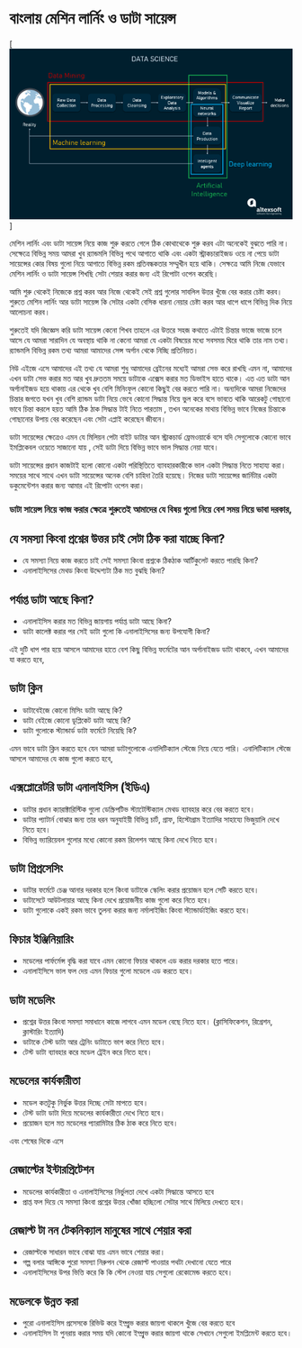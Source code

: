 # বাংলায় মেশিন লার্নিং ও ডাটা সায়েন্স

[![An old rock in the desert](/assets/Data-science-and-AI.png "Data Science & AI")]




মেশিন লার্নিং এবং ডাটা সায়েন্স নিয়ে কাজ শুরু করতে গেলে ঠিক কোথাথেকে শুরু করব এটা অনেকেই বুঝতে পারি না। সেক্ষেত্রে বিভিন্ন সময় আমরা খুব র‍্যান্ডমলি বিভিন্ন পথে আগাতে থাকি এবং একটা স্ট্রাকচারাইজড ওয়ে না পেয়ে ডাটা সায়েন্সের কোর বিষয় গুলো নিয়ে আগাতে বিভিন্ন রকম প্রতিবন্ধকতার সম্মুখীন হয়ে থাকি। সেক্ষত্রে আমি 
নিজে যেভাবে মেশিন লার্নিং ও ডাটা সায়েন্স শিখছি সেটা শেয়ার করার জন্য এই রিপোটা ওপেন করেছি। 

আমি শুরু থেকেই নিজেকে প্রশ্ন করব আর নিজে থেকেই সেই প্রশ্ন গুলোর সাবলিল উত্তর খুঁজে বের করার চেষ্টা করব। শুরুতে মেশিন লার্নিং আর ডাটা সায়েন্স কি সেটার একটা বেসিক ধারনা নেয়ার চেষ্টা করব আর ধাপে ধাপে বিভিন্ন দিক নিয়ে আলোচনা করব। 

শুরুতেই যদি জিজ্ঞেস করি ডাটা সায়েন্স কেনো শিখব তাহলে এর উত্তরে সহজ কথাতে এটাই চিন্তার ভাজে ভাজে চলে আসে যে আমরা সারাদিন যে অবস্থায় থাকি না কেনো আমরা যে একটা বিষয়ের মধ্যে সবসময় ঘিরে থাকি তার নাম তথ্য। র‍্যান্ডমলি বিভিন্ন রকম তথ্য আমরা আমাদের সেন্স অর্গান থেকে নিচ্ছি প্রতিনিয়ত। 

নিউ এইজে এসে আমাদের এই তথ্য যে আমরা শুধু আমাদের ব্রেইনের মধ্যেই আমরা সেভ করে রাখছি এমন না, আমাদের এখন ডাটা সেভ করার মত আর খুব দ্রুততম সময়ে ডাটাকে এক্সেস করার মত ডিভাইস হাতে থাকে। এত এত ডাটা আন অর্গানাইজড হয়ে থাকায় এর থেকে খুব বেশি মিনিংফুল কোনো কিছুই বের করতে পারি না। 
অন্যদিকে আমরা নিজেদের চিন্তার জগতে যখন খুব বেশি র‍্যান্ডম ডাটা নিয়ে ভেবে কোনো সিদ্ধান্ত নিয়ে ভুল করে বসে ভাবতে থাকি আরেকটু গোছানো ভাবে চিন্তা করলে হয়ত আমি ঠিক ঠাক সিদ্ধান্ত টাই নিতে পারতাম , তখন অনেকের মাথায় বিভিন্ন ভাবে নিজের চিন্তাকে গোছানোর উপায় বের করেছেন এবং সেটা এপ্লাই করেছেন জীবনে। 

ডাটা সায়েন্সের ক্ষেত্রেও এমন যে মিলিয়ন পেটা বাইট ডাটার আন স্ট্রাকচার্ড ফ্রেমওয়ার্কে বসে যদি সেগুলোকে কোনো ভাবে ইমপ্লিকেবল ওয়েতে সাজানো যায় , সেই ডাটা দিয়ে বিভিন্ন ভাবে ভাল সিদ্ধান্ত নেয়া যাবে। 

ডাটা সায়েন্সের প্রধান কাজটাই হলো কোনো একটা পরিস্থিতিতে ব্যাবহারকারীকে ভাল একটা সিদ্ধান্ত নিতে সাহায্য করা। সময়ের সাথে সাথে এখন ডাটা সায়েন্সের অনেক বেশি চাহিদা তৈরি হয়েছে। নিজের ডাটা সায়েন্সের জার্নিটার একটা ডকুমেন্টেশন করার জন্য আমার এই রিপোটা ওপেন করা। 

### ডাটা সায়েন্স নিয়ে কাজ করার ক্ষেত্রে শুরুতেই আমাদের যে বিষয় গুলো নিয়ে বেশ সময় নিয়ে ভাবা দরকার, 


## যে সমস্যা কিংবা প্রশ্নের উত্তর চাই সেটা ঠিক করা যাচ্ছে কিনা?
   - যে সমস্যা নিয়ে কাজ করতে চাই সেই সমস্যা কিংবা প্রশ্নকে ঠিকঠাক আর্টিকুলেট করতে পারছি কিনা?
   - এনালাইসিসের মেথড কিংবা উদ্দেশ্যটা ঠিক মত বুঝছি কিনা? 


## পর্যাপ্ত ডাটা আছে কিনা?
   - এনালাইসিস করার মত বিভিন্ন জায়গায় পর্যাপ্ত ডাটা আছে কিনা?
   - ডাটা কালেক্ট করার পর সেই ডাটা গুলো কি এনালাইসিসের জন্য উপযোগী কিনা? 


এই দুটি ধাপ পার হয়ে আসলে আমাদের হাতে বেশ কিছু বিভিন্ন ফর্মেটের আন অর্গানাইজড ডাটা থাকবে, এখন আমাদের যা করতে হবে, 

## ডাটা ক্লিন 
   - ডাটাবেইজে কোনো মিসিং ডাটা আছে কি?
   - ডাটা বেইজে কোনো ডূপ্লিকেট ডাটা আছে কি?
   - ডাটা গুলোকে স্ট্যান্ডার্ড ডাটা ফর্মেটে নিয়েছি কি?

এমন ভাবে ডাটা ক্লিন করতে হবে যেন আমরা ডাটাগুলোকে এনালিটিক্যাল স্টেজে নিয়ে যেতে পারি। এনালিটিক্যাল স্টেজে আসলে আমাদের যে কাজ গুলো করতে হবে,

##  এক্সপ্লোরেটরি ডাটা এনালাইসিস (ইডিএ)
   - ডাটার প্রধান ক্যারাক্টারিস্টিক গুলো ডেস্ক্রিপটিভ স্ট্যাটেস্টিক্যাল মেথড ব্যাবহার করে বের করতে হবে।
   - ডাটার প্যাটার্ন বোঝার জন্য তার ধরন অনুযাইয়ী বিভিন্ন চার্ট, গ্রাফ, হিস্টোগ্রাম ইত্যাদির সাহায্যে ভিজুয়ালি দেখে নিতে হবে।
   - বিভিন্ন ভ্যারিয়েবল গুলোর মধ্যে কোনো রকম রিলেশন আছে কিনা দেখে নিতে হবে।


## ডাটা প্রিপ্রসেসিং
   - ডাটার ফর্মেটে চেঞ্জ আনার দরকার হলে কিংবা ডাটাকে স্কেলিং করার প্রয়োজন হলে সেটি করতে হবে।
   - ডাটাসেটে আউটলায়ার আছে কিনা দেখে প্রয়োজনীয় কাজ গুলো করে নিতে হবে।
   - ডাটা গুলোকে একই রকম ভাবে তুলনা করার জন্য নর্মালাইজিং কিংবা স্ট্যান্ডার্ডাইজিং করতে হবে। 


## ফিচার ইঞ্জিনিয়ারিং
   - মডেলের পার্ফর্মেন্স বৃদ্ধি করা যাবে এমন কোনো ফিচার থাকলে এড করার দরকার হতে পারে।
   - এনালাইসিসে ভাল ফল দেয় এমন ফিচার গুলো মডেলে এড করতে হবে। 


## ডাটা মডেলিং 
   - প্রশ্নের উত্তর কিংবা সমস্যা সমাধানে কাজে লাগবে এমন মডেল বেছে নিতে হবে। (ক্লাসিফিকেশন, রিগ্রেশন, ক্লাস্টারিং ইত্যাদি)
   - ডাটাকে টেস্ট ডাটা আর ট্রেনিং ডাটাতে ভাগ করে নিতে হবে।
   - টেস্ট ডাটা ব্যাবহার করে মডেল ট্রেইন করে নিতে হবে।
     


## মডেলের কার্যকারীতা 
   - মডেল কতটুকু নির্ভুক উত্তর দিচ্ছে সেটা মাপতে হবে। 
   - টেস্ট ডাটা ডাটা দিয়ে মডেলের কার্যকারীতা দেখে নিতে হবে।
   - প্রয়োজন হলে মত মডেলের প্যারামিটার ঠিক ঠাক করে নিতে হবে।


এবং শেষের দিকে এসে

## রেজাল্টের ইন্টারপ্রিটেশন
   - মডেলের কার্যকারীতা ও এনালাইসিসের নির্ভুলতা দেখে একটা সিদ্ধান্তে আসতে হবে
   - প্রাপ্ত ফল দিয়ে যে সমস্যা কিংবা প্রশ্নের উত্তর খোঁজা হচ্ছিলো সেটার সাথে মিলিয়ে দেখতে হবে।  


## রেজাল্ট টা নন টেকনিক্যাল মানুষের সাথে শেয়ার করা
   - রেজাল্টকে সাধারন ভাবে বোঝা যায় এমন ভাবে শেয়ার করা।
   - গল্প বলার আঙ্গিকে পুরো সমস্যা নিরুপন থেকে রেজাল্ট পাওয়ার পথটা দেখানো যেতে পারে
   - এনালাইসিসের উপর ভিত্তি করে কি কি স্টেপ নেওয়া যায় সেগুলো রেকোমেন্ড করতে হবে। 
    

## মডেলকে উন্নত করা
   - পুরো এনালাইসিস প্রসেসকে রিভিউ করে ইম্প্রুভ করার জায়গা থাকলে খুঁজে বের করতে হবে
   - এনালাইসিস টা পুনরায় করার সময় যদি কোনো ইম্প্রুভ করার জায়গা থাকে সেখানে সেগুলো ইমপ্লিমেন্ট করতে হবে। 
